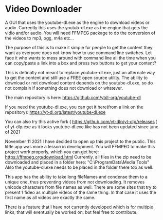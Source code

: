# Video Downloader
A GUI that uses the youtube-dl.exe as the engine to download videos or audio. Currently this uses the youtub-dl.exe as the engine that gets the vidio and/or audio. You will need FFMPEG package to do the conversion of the videos to mp3, ogg, m4a etc...

The purpose of this is to make it simple for people to get the content they want as everyone does not know how to use command line switches. Let face it who wants to mess around with command line all the time when you can copy/paste a link into a box and press two buttons to get your content?

This is definatly not meant to replace youtube-dl.exe, just an alternate way to get the content and still use a FREE open source utility. The ability to download or not download content depends on the youtube-dl.exe, so do not complain if something does not download or whatever.

The main repository is here: https://github.com/ytdl-org/youtube-dl

If you need the youtube-dl.exe, you can get it here(from a link on the repository): https://yt-dl.org/latest/youtube-dl.exe

You can also try this active fork ( https://github.com/yt-dlp/yt-dlp/releases ) of yt-dlp.exe as it looks youtube-dl.exe like has not been updated since june of 2021

November 11 2021
I have decided to open up this project to the public. This little app was more a lesson in development. 
You will FFMPEG to make this project work properly, which you can get here: https://ffmpeg.org/download.html
Currently, all files in the zip need to be downloaded and placed in a folder here: "C:\ProgramData\Media Tools\" Also the youtube-dl.exe needs to be placed in the folder there too as well. 

This app has the ability to take long fileNames and condense them to a unique one, thus preventing videos from not downloading. It removes unicode characters from file names as well. 
There are some sites that try to present 1 fideo as multiple videos of the same thing. In that case it uses the first name as all videos are exactly the same.

There is a feature that I have not currently developed which is for multiple links, that will eventually be worked on; but feel free to contribute.
